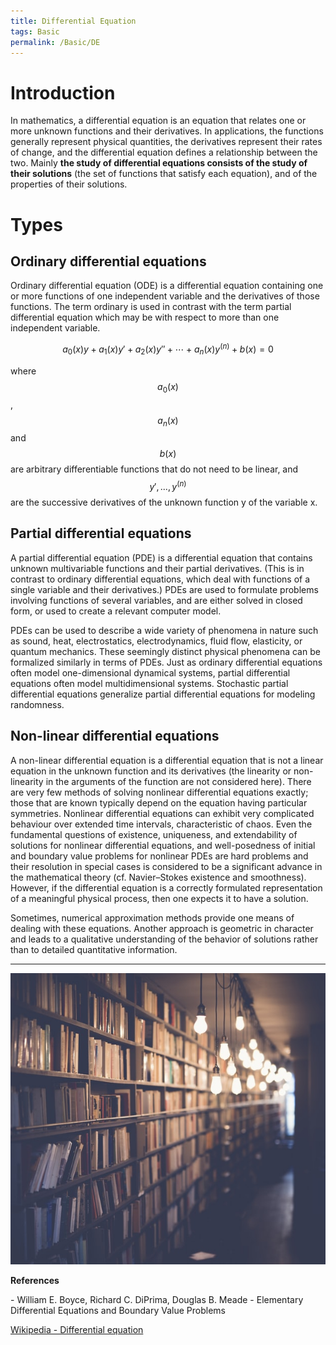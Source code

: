 ```yaml
---
title: Differential Equation
tags: Basic
permalink: /Basic/DE
---  
```


# Introduction  
In mathematics, a differential equation is an equation that relates one or more unknown functions and their derivatives. In applications, the functions generally represent physical quantities, the derivatives represent their rates of change, and the differential equation defines a relationship between the two. Mainly **the study of differential equations consists of the study of their solutions** (the set of functions that satisfy each equation), and of the properties of their solutions. 

# Types  
## Ordinary differential equations  
Ordinary differential equation (ODE) is a differential equation containing one or more functions of one independent variable and the derivatives of those functions. The term ordinary is used in contrast with the term partial differential equation which may be with respect to more than one independent variable.  

$$
a_{0}(x)y+a_{1}(x)y'+a_{2}(x)y''+\cdots +a_{n}(x)y^{(n)}+b(x)=0
$$  

where $$a_{0}(x)$$, $$a_{n}(x)$$ and $$b(x)$$ are arbitrary differentiable functions that do not need to be linear, and $$y', ..., y^{(n)}$$ are the successive derivatives of the unknown function y of the variable x.  


## Partial differential equations  
A partial differential equation (PDE) is a differential equation that contains unknown multivariable functions and their partial derivatives. (This is in contrast to ordinary differential equations, which deal with functions of a single variable and their derivatives.) PDEs are used to formulate problems involving functions of several variables, and are either solved in closed form, or used to create a relevant computer model.

PDEs can be used to describe a wide variety of phenomena in nature such as sound, heat, electrostatics, electrodynamics, fluid flow, elasticity, or quantum mechanics. These seemingly distinct physical phenomena can be formalized similarly in terms of PDEs. Just as ordinary differential equations often model one-dimensional dynamical systems, partial differential equations often model multidimensional systems. Stochastic partial differential equations generalize partial differential equations for modeling randomness.


## Non-linear differential equations  
A non-linear differential equation is a differential equation that is not a linear equation in the unknown function and its derivatives (the linearity or non-linearity in the arguments of the function are not considered here). There are very few methods of solving nonlinear differential equations exactly; those that are known typically depend on the equation having particular symmetries. Nonlinear differential equations can exhibit very complicated behaviour over extended time intervals, characteristic of chaos. Even the fundamental questions of existence, uniqueness, and extendability of solutions for nonlinear differential equations, and well-posedness of initial and boundary value problems for nonlinear PDEs are hard problems and their resolution in special cases is considered to be a significant advance in the mathematical theory (cf. Navier–Stokes existence and smoothness). However, if the differential equation is a correctly formulated representation of a meaningful physical process, then one expects it to have a solution.  

Sometimes, numerical approximation methods provide one means of dealing with these equations. Another approach is geometric in character and leads to a qualitative understanding of the behavior of solutions rather than to detailed quantitative information.  

----  

<div class="item">
  <div class="item__image">
    <img class="image" src="/assets/images/contents/refs.jpg"/>
  </div>
  <div class="item__content">
    <div class="item__header">
      <p style='font-size=6px;font-weight: bold;'>References</p>
      <p style='font-size=5px;'>- William E. Boyce, Richard C. DiPrima, Douglas B.  Meade - Elementary Differential Equations and Boundary Value Problems</p>
      <p style='font-size=5px;'><a href="https://en.wikipedia.org/wiki/Differential_equation#Equation_order">Wikipedia - Differential equation</a></p>
    </div>
  </div>
</div>